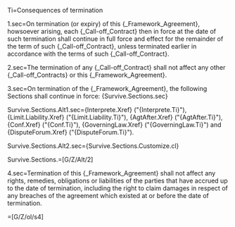 Ti=Consequences of termination

1.sec=On termination (or expiry) of this {_Framework_Agreement}, howsoever arising, each {_Call-off_Contract} then in force at the date of such termination shall continue in full force and effect for the remainder of the term of such {_Call-off_Contract}, unless terminated earlier in accordance with the terms of such {_Call-off_Contract}.

2.sec=The termination of any {_Call-off_Contract} shall not affect any other {_Call-off_Contracts} or this {_Framework_Agreement}.

3.sec=On termination of the {_Framework_Agreement}, the following Sections shall continue in force: {Survive.Sections.sec}

Survive.Sections.Alt1.sec={Interprete.Xref} ("{Interprete.Ti}"), {Limit.Liability.Xref} ("{Limit.Liability.Ti}"), {AgtAfter.Xref} ("{AgtAfter.Ti}"), {Conf.Xref} ("{Conf.Ti}"), {GoverningLaw.Xref} ("{GoverningLaw.Ti}") and {DisputeForum.Xref} ("{DisputeForum.Ti}").

Survive.Sections.Alt2.sec={Survive.Sections.Customize.cl}

Survive.Sections.=[G/Z/Alt/2]

4.sec=Termination of this {_Framework_Agreement} shall not affect any rights, remedies, obligations or liabilities of the parties that have accrued up to the date of termination, including the right to claim damages in respect of any breaches of the agreement which existed at or before the date of termination.

=[G/Z/ol/s4]
